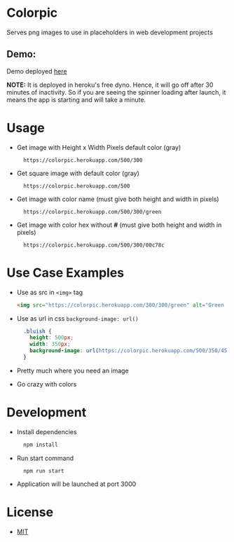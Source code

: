 # Colorpic

Serves png images to use in placeholders in web development projects

## Demo: 

Demo deployed [here](https://colorpic.herokuapp.com)

**NOTE:** It is deployed in heroku's free dyno. Hence, it will go off after 30 minutes of inactivity. So if you are seeing the spinner loading after launch, it means the app is starting and will take a minute.

# Usage

 - Get image with Height x Width Pixels default color (gray)

    ```  
      https://colorpic.herokuapp.com/500/300
    ```
 - Get square image with default color (gray)

    ```
      https://colorpic.herokuapp.com/500
    ``` 

  - Get image with color name (must give both height and width in pixels)

    ```
      https://colorpic.herokuapp.com/500/300/green
    ```
  
  - Get image with color hex without __#__ (must give both height and width in pixels)

    ```
      https://colorpic.herokuapp.com/500/300/00c78c
    ```

# Use Case Examples

  - Use as src in ```<img>``` tag

    ```html
    <img src="https://colorpic.herokuapp.com/300/300/green" alt="Green Pic">
    ```

  - Use as url in css ```background-image: url()```

    ```css
      .bluish {
        height: 500px;
        width: 350px;
        background-image: url(https://colorpic.herokuapp.com/500/350/458D96);
      }
    ```
  - Pretty much where you need an image
  - Go crazy with colors

# Development

- Install dependencies
  ```javascript
    npm install
  ```

- Run start command
  ```
    npm run start
  ```

- Application will be launched at port 3000



# License

- [MIT](/LICENSE)
